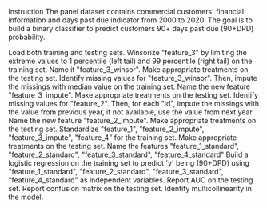 Instruction
The panel dataset contains commercial customers' financial information and days past due indicator from 2000 to 2020. The goal is to build a binary classifier to predict customers 90+ days past due (90+DPD) probability.

Load both training and testing sets.
Winsorize "feature_3" by limiting the extreme values to 1 percentile (left tail) and 99 percentile (right tail) on the training set. Name it "feature_3_winsor". Make appropriate treatments on the testing set.
Identify missing values for "feature_3_winsor". Then, impute the missings with median value on the training set. Name the new feature "feature_3_impute". Make appropriate treatments on the testing set.
Identify missing values for "feature_2". Then, for each "id", impute the missings with the value from previous year, if not available, use the value from next year. Name the new feature "feature_2_impute". Make appropriate treatments on the testing set.
Standardize "feature_1", "feature_2_impute", "feature_3_impute", "feature_4" for the training set. Make appropriate treatments on the testing set. Name the features "feature_1_standard", "feature_2_standard", "feature_3_standard", "feature_4_standard"
Build a logistic regression on the training set to predict 'y' being (90+DPD) using "feature_1_standard", "feature_2_standard", "feature_3_standard", "feature_4_standard" as independent variables.
Report AUC on the testing set.
Report confusion matrix on the testing set.
Identify multicollinearity in the model.